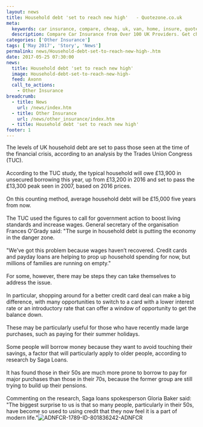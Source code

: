 ```yaml
---
layout: news
title: Household debt 'set to reach new high'   - Quotezone.co.uk
meta:
  keywords: car insurance, compare, cheap, uk, van, home, insure, quotes, online, comparison, bike, loans, life
  description: Compare Car Insurance from Over 100 UK Providers. Get cheap quotes online now using our fast, free, secure comparison site
categories: ['Other Insurance']
tags: ['May 2017', 'Story', 'News']
permalink: news/Household-debt-set-to-reach-new-high-.htm
date: 2017-05-25 07:30:00
news:
  title: Household debt 'set to reach new high'  
  image: Household-debt-set-to-reach-new-high-
  feed: Axonn
  call_to_actions:
    - Other Insurance
breadcrumb:
  - title: News
    url: /news/index.htm
  - title: Other Insurance
    url: /news/other_insurance/index.htm
  - title: Household debt 'set to reach new high'  
footer: 1
---
```


The levels of UK household debt are set to pass those seen at the time of the financial crisis, according to an analysis by the Trades Union Congress (TUC).<br /> &nbsp;<br /> According to the TUC study, the typical household will owe &pound;13,900 in unsecured borrowing this year, up from &pound;13,200 in 2016 and set to pass the &pound;13,300 peak seen in 2007, based on 2016 prices.<br /> &nbsp;<br /> On this counting method, average household debt will be &pound;15,000 five years from now.<br /> &nbsp;<br /> The TUC used the figures to call for government action to boost living standards and increase wages. General secretary of the organisation Frances O&#39;Grady said: &quot;The surge in household debt is putting the economy in the danger zone.<br /> &nbsp;<br /> &quot;We&rsquo;ve got this problem because wages haven&rsquo;t recovered. Credit cards and payday loans are helping to prop up household spending for now, but millions of families are running on empty.&quot;<br /> &nbsp;<br /> For some, however, there may be steps they can take themselves to address the issue.<br /> &nbsp;<br /> In particular, shopping around for a better credit card deal can make a big difference, with many opportunities to switch to a card with a lower interest rate or an introductory rate that can offer a window of opportunity to get the balance down.<br /> &nbsp;<br /> These may be particularly useful for those who have recently made large purchases, such as paying for their summer holidays.<br /> &nbsp;<br /> Some people will borrow money because they want to avoid touching their savings, a factor that will particularly apply to older people, according to research by Saga Loans.<br /> &nbsp;<br /> It has found those in their 50s are much more prone to borrow to pay for major purchases than those in their 70s, because the former group are still trying to build up their pensions.<br /> &nbsp;<br /> Commenting on the research, Saga loans spokesperson Gloria Baker said: &quot;The biggest surprise to us is that so many people, particularly in their 50s, have become so used to using credit that they now feel it is a part of modern life.&quot;<img alt="ADNFCR-1789-ID-801836242-ADNFCR" src="http://feeds.directnews.co.uk/feedtrack/justcopyright.gif?feedid=1789&itemid=801836242" />